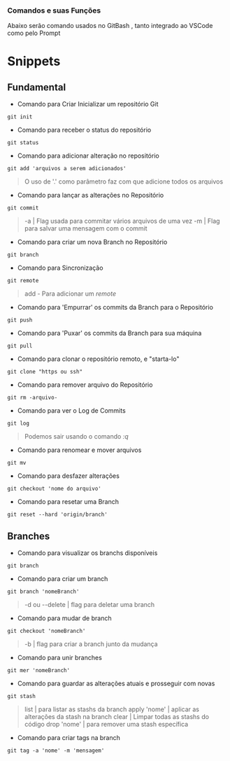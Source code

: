 ### Comandos e suas Funções

Abaixo serão comando usados no GitBash , tanto integrado ao VSCode como pelo Prompt

# Snippets


## Fundamental

-  Comando para Criar Inicializar um repositório Git
~~~ Git
git init
~~~


- Comando para receber o status do repositório
~~~ Git
git status
~~~


- Comando para adicionar alteração no repositório
~~~ Git
git add 'arquivos a serem adicionados'
~~~

> O uso de '.' como parâmetro faz com que adicione todos os arquivos


- Comando para lançar as alterações no Repositório
~~~ Git
git commit
~~~

> -a  | Flag usada para commitar vários arquivos de uma vez
> -m | Flag para salvar uma mensagem com o commit


- Comando para criar um nova Branch no Repositório
~~~ Git
git branch
~~~



- Comando para Sincronização
~~~ Git
git remote
~~~

> add - Para adicionar um *remote*


- Comando para 'Empurrar' os commits da Branch para o Repositório
~~~ Git
git push
~~~


- Comando para 'Puxar' os commits da Branch para sua máquina
~~~ Git
git pull
~~~


- Comando para clonar o repositório remoto, e "starta-lo"
~~~ Git
git clone "https ou ssh"
~~~


- Comando para remover arquivo do Repositório
~~~ Git
git rm -arquivo-
~~~


- Comando para ver o Log de Commits
~~~ Git
git log
~~~

> Podemos sair usando o comando  *:q*


- Comando para renomear e mover arquivos
~~~ Git
git mv
~~~

- Comando para desfazer alterações
~~~ Git
git checkout 'nome do arquivo'
~~~

- Comando para resetar uma Branch
~~~ Git
git reset --hard 'origin/branch'
~~~



## Branches

- Comando para visualizar os branchs disponíveis
~~~ Git
git branch
~~~

- Comando para criar  um branch
~~~ Git
git branch 'nomeBranch'
~~~
> -d ou --delete | flag para deletar uma branch

- Comando para mudar de branch
~~~ Git
git checkout 'nomeBranch'
~~~
> -b | flag para criar a branch junto da mudança

- Comando para unir branches
~~~ Git
git mer 'nomeBranch'
~~~

- Comando para guardar as alterações atuais e prosseguir com novas
~~~ Git
git stash
~~~
> list                 | para listar as stashs da branch
> apply 'nome' | aplicar as alterações da stash na branch
> clear              | Limpar todas as stashs do código
> drop 'nome'  | para remover uma stash específica

- Comando para criar tags na branch
~~~ Git
git tag -a 'nome' -m 'mensagem'
~~~